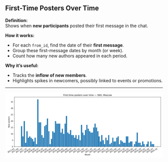 ## First-Time Posters Over Time

**Definition:**  
Shows when **new participants** posted their first message in the chat.

**How it works:**

- For each `from_id`, find the date of their **first message**.
- Group these first-message dates by month (or week).
- Count how many new authors appeared in each period.

**Why it’s useful:**

- Tracks the **inflow of new members**.
- Highlights spikes in newcomers, possibly linked to events or promotions.

---

![Visualisation example](first_time_posters_over_time.png)
